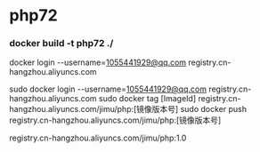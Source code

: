 # php72

### docker build -t php72 ./


docker login --username=1055441929@qq.com registry.cn-hangzhou.aliyuncs.com

sudo docker login --username=1055441929@qq.com registry.cn-hangzhou.aliyuncs.com
sudo docker tag [ImageId] registry.cn-hangzhou.aliyuncs.com/jimu/php:[镜像版本号]
sudo docker push registry.cn-hangzhou.aliyuncs.com/jimu/php:[镜像版本号]

registry.cn-hangzhou.aliyuncs.com/jimu/php:1.0